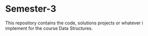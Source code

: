 # Semester-3
This repository contains the code, solutions projects or whatever i implement for the course Data Structures.
